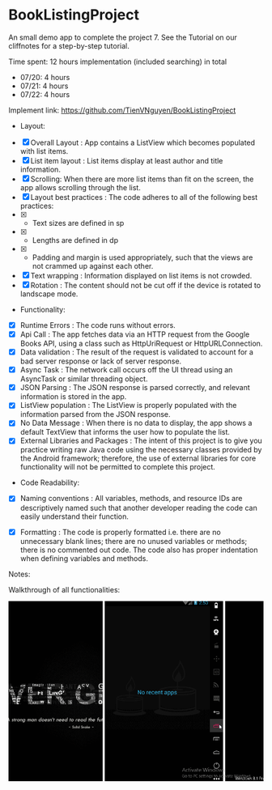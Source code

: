 # BookListingProject
An small demo app to complete the project 7. See the Tutorial on our cliffnotes for a step-by-step tutorial.

Time spent: 12 hours implementation (included searching) in total
 - 07/20: 4 hours
 - 07/21: 4 hours
 - 07/22: 4 hours

Implement link: https://github.com/TienVNguyen/BookListingProject

 - Layout:
 * [x] Overall Layout : App contains a ListView which becomes populated with list items.
 * [x] List item layout : List items display at least author and title information.
 * [x] Scrolling: When there are more list items than fit on the screen, the app allows scrolling through the list.
 * [x] Layout best practices : The code adheres to all of the following best practices:
 * [x]  + Text sizes are defined in sp
 * [x]  + Lengths are defined in dp
 * [x]  + Padding and margin is used appropriately, such that the views are not crammed up against each other.
 * [x] Text wrapping : Information displayed on list items is not crowded.
 * [x] Rotation : The content should not be cut off if the device is rotated to landscape mode.

 - Functionality:
 * [x] Runtime Errors : The code runs without errors.
 * [x] Api Call : The app fetches data via an HTTP request from the Google Books API, using a class such as HttpUriRequest or HttpURLConnection.
 * [x] Data validation : The result of the request is validated to account for a bad server response or lack of server response.
 * [x] Async Task : The network call occurs off the UI thread using an AsyncTask or similar threading object.
 * [x] JSON Parsing : The JSON response is parsed correctly, and relevant information is stored in the app.
 * [x] ListView population : The ListView is properly populated with the information parsed from the JSON response.
 * [x] No Data Message : When there is no data to display, the app shows a default TextView that informs the user how to populate the list.
 * [x] External Libraries and Packages : The intent of this project is to give you practice writing raw Java code using the necessary classes provided by the Android framework; therefore, the use of external libraries for core functionality will not be permitted to complete this project.

 - Code Readability:
 * [x] Naming conventions : All variables, methods, and resource IDs are descriptively named such that another developer reading the code can easily understand their function.
 * [x] Formatting : The code is properly formatted i.e. there are no unnecessary blank lines; there are no unused variables or methods; there is no commented out code. The code also has proper indentation when defining variables and methods.
 

Notes:

Walkthrough of all functionalities:

![Video Walkthrough](book_listing_project.gif)